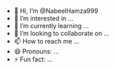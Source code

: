 - 👋 Hi, I’m @NabeelHamza999
- 👀 I’m interested in ...
- 🌱 I’m currently learning ...
- 💞️ I’m looking to collaborate on ...
- 📫 How to reach me ...
- 😄 Pronouns: ...
- ⚡ Fun fact: ...

<!---
NabeelHamza999/NabeelHamza999 is a ✨ special ✨ repository because its `README.md` (this file) appears on your GitHub profile.
Hey Guys I'm looking to get into IT field, But need Guidance Help Please!

